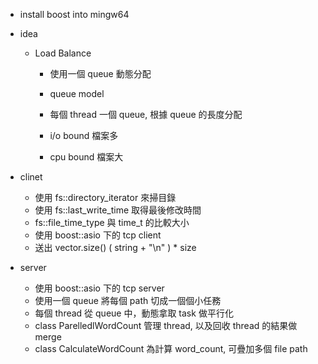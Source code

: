 - install boost into mingw64

- idea
  - Load Balance
    - 使用一個 queue 動態分配
    - queue model
    - 每個 thread 一個 queue, 根據 queue 的長度分配
    
    - i/o bound 檔案多
    - cpu bound 檔案大

- clinet
  - 使用 fs::directory_iterator 來掃目錄
  - 使用 fs::last_write_time 取得最後修改時間
  - fs::file_time_type 與 time_t 的比較大小
  - 使用 boost::asio 下的 tcp client
  - 送出 vector.size() ( string + "\n" ) * size

- server
  - 使用 boost::asio 下的 tcp server
  - 使用一個 queue 將每個 path 切成一個個小任務
  - 每個 thread 從 queue 中，動態拿取 task 做平行化
  - class ParelledlWordCount 管理 thread, 以及回收 thread 的結果做 merge
  - class CalculateWordCount 為計算 word_count, 可疊加多個 file path
  